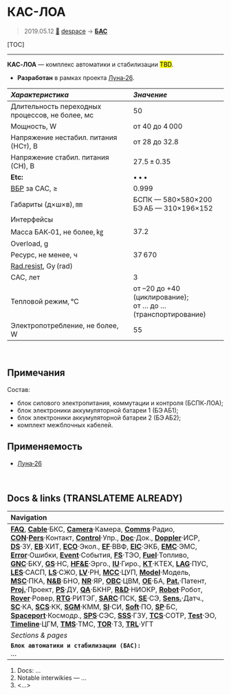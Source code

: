 # КАС-ЛОА
> 2019.05.12 [🚀](../index/index.md) [despace](index.md) → **[БАС](acuer.md)**

[TOC]

---

**КАС‑ЛОА** — комплекс автоматики и стабилизации <mark>TBD</mark>.
   - **Разработан** в рамках проекта [Луна‑26](луна_26.md).

<small>

|*Характеристика*|*Значение*|
|:--|:--|
|Длительность переходных процессов, не более, мс|50|
|Мощность, W|от 40 до 4 000|
|Напряжение нестабил. питания (НСт), В|от 28 до 32.8|
|Напряжение стабил. питания (СН), В|27.5 ± 0.35|
|**Etc:**|• • •|
|[ВБР](qa.md) за САС, ≥|0.999|
|Габариты (д×ш×в), ㎜|БСПК — 580×580×200<br> БЭ АБ — 310×196×152|
|Интерфейсы| |
|Масса БАК‑01, не более, ㎏|37.2|
|Overload, g| |
|Ресурс, не менее, ч|37 670|
|[Rad.resist](ion_rad.md), Gy (rad)| |
|САС, лет|3|
|Тепловой режим, ℃|от –20 до +40 (циклирование);<br> от … до … (транспортирование)|
|Электропотребление, не более, W|55|

</small>



<p style="page-break-after:always"> </p>

## Примечания
Состав:

   - блок силового электропитания, коммутации и контроля (БСПК‑ЛОА);
   - блок электроники аккумуляторной батареи 1 (БЭ АБ1);
   - блок электроники аккумуляторной батареи 2 (БЭ АБ2);
   - комплект межблочных кабелей.



## Применяемость
   - [Луна‑26](луна_26.md)



<p style="page-break-after:always"> </p>

## Docs & links (TRANSLATEME ALREADY)
|Navigation|
|:--|
|**[FAQ](faq.md)**, **[Cable](cable.md)**·БКС, **[Camera](cam.md)**·Камера, **[Comms](comms.md)**·Радио, **[CON](contact.md)·[Pers](person.md)**·Контакт, **[Control](control.md)**·Упр., **[Doc](doc.md)**·Док., **[Doppler](doppler.md)**·ИСР, **[DS](ds.md)**·ЗУ, **[EB](eb.md)**·ХИТ, **[ECO](ecology.md)**·Экол., **[EF](ef.md)**·ВВФ, **[ElC](elc.md)**·ЭКБ, **[EMC](emc.md)**·ЭМС, **[Error](error.md)**·Ошибки, **[Event](event.md)**·События, **[FS](fs.md)**·ТЭО, **[Fuel](fuel.md)**·Топливо, **[GNC](gnc.md)**·БКУ, **[GS](scs.md)**·НС, **[HF&E](hfe.md)**·Эрго., **[IU](iu.md)**·Гиро., **[KT](kt.md)**·КТЕХ, **[LAG](lag.md)**·ПУC, **[LES](les.md)**·САСП, **[LS](ls.md)**·СЖО, **[LV](lv.md)**·РН, **[MCC](mcc.md)**·ЦУП, **[Model](model.md)**·Модель, **[MSC](sc.md)**·ПКА, **[N&B](nnb.md)**·БНО, **[NR](nr.md)**·ЯР, **[OBC](obc.md)**·ЦВМ, **[OE](oe.md)**·БА, **[Pat.](патент.md)**·Патент, **[Proj.](project.md)**·Проект, **[PS](ps.md)**·ДУ, **[QA](qa.md)**·БКНР, **[R&D](rnd.md)**·НИОКР, **[Robot](robotics.md)**·Робот, **[Rover](rover.md)**·Ровер, **[RTG](rtg.md)**·РИТЭГ, **[SARC](sarc.md)**·ПСК, **[SE](se.md)**·СЭ, **[Sens.](sensor.md)**·Датч., **[SC](sc.md)**·КА, **[SCS](scs.md)**·КК, **[SGM](sgm.md)**·КММ, **[SI](si.md)**·СИ, **[Soft](soft.md)**·ПО, **[SP](sp.md)**·БС, **[Spaceport](spaceport.md)**·Космодр., **[SPS](sps.md)**·СЭС, **[SSS](sss.md)**·ГЗУ, **[TCS](tcs.md)**·СОТР, **[Test](test.md)**·ЭО, **[Timeline](timeline.md)**·ЦГМ, **[TMS](tms.md)**·ТМС, **[TOR](tor.md)**·ТЗ, **[TRL](trl.md)**·УГТ|
|*Sections & pages*|
|**`Блок автоматики и стабилизации (БАС):`**<br> …|

   1. Docs: …
   1. Notable interwikies — …
   1. <…>

